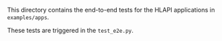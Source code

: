 This directory contains the end-to-end tests for the HLAPI applications in `examples/apps`.

These tests are triggered in the `test_e2e.py`.
